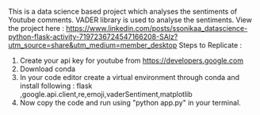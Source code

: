 This is a data science based project which analyses the sentiments of Youtube comments. VADER library is used to analyse the sentiments. 
View the project here : https://www.linkedin.com/posts/ssonikaa_datascience-python-flask-activity-7197236724547166208-SAlz?utm_source=share&utm_medium=member_desktop
Steps to Replicate :
1.  Create your api key for youtube from https://developers.google.com
2.  Download conda
3.  In your code editor create a virtual environment through conda and install following : flask ,google.api.client,re,emoji,vaderSentiment,matplotlib
4.  Now copy the code and run using "python app.py" in your terminal.
